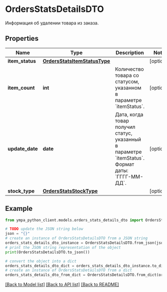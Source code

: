 # OrdersStatsDetailsDTO

Информация об удалении товара из заказа.

## Properties

Name | Type | Description | Notes
------------ | ------------- | ------------- | -------------
**item_status** | [**OrdersStatsItemStatusType**](OrdersStatsItemStatusType.md) |  | [optional] 
**item_count** | **int** | Количество товара со статусом, указанном в параметре &#x60;itemStatus&#x60;. | [optional] 
**update_date** | **date** | Дата, когда товар получил статус, указанный в параметре &#x60;itemStatus&#x60;.  Формат даты: &#x60;ГГГГ-ММ-ДД&#x60;.  | [optional] 
**stock_type** | [**OrdersStatsStockType**](OrdersStatsStockType.md) |  | [optional] 

## Example

```python
from ympa_python_client.models.orders_stats_details_dto import OrdersStatsDetailsDTO

# TODO update the JSON string below
json = "{}"
# create an instance of OrdersStatsDetailsDTO from a JSON string
orders_stats_details_dto_instance = OrdersStatsDetailsDTO.from_json(json)
# print the JSON string representation of the object
print(OrdersStatsDetailsDTO.to_json())

# convert the object into a dict
orders_stats_details_dto_dict = orders_stats_details_dto_instance.to_dict()
# create an instance of OrdersStatsDetailsDTO from a dict
orders_stats_details_dto_from_dict = OrdersStatsDetailsDTO.from_dict(orders_stats_details_dto_dict)
```
[[Back to Model list]](../README.md#documentation-for-models) [[Back to API list]](../README.md#documentation-for-api-endpoints) [[Back to README]](../README.md)


